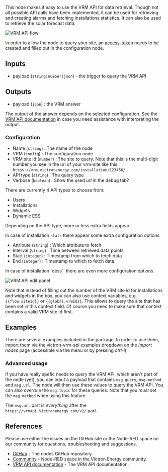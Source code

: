This node makes it easy to use the VRM API for data retrieval. Though not all 
possible API calls have been implemented, it can be used for retrieving and
creating alarms and fetching installations statistics. It can also be used to
retrieve the solar forecast data.

![VRM API flow](./img/vrm-api-flow.png)

In order to allow the node to query your site, an
[access-token](https://vrm.victronenergy.com/access-tokens) needs to be created
and filled out in the configuration node.

## Inputs

* payload (`string|number|json`) - the trigger to query the VRM API

## Outputs

* payload (`json`) : the VRM answer

The output of the answer depends on the selected configuration. See the [VRM API documentation](https://vrm-api-docs.victronenergy.com/#)
in case you need assistance with interpreting the output.

### Configuration

- Name (`string`) : The name of the node
- VRM (`config`) : The configuration node
- VRM site id (`number`) : The site to query. Note that this is the multi-digit number you see in the url of your vrm-site like this: `https://vrm.victronenergy.com/installation/123456/`
- API type (`string`) : The query type
- Verbose (`boolean`) : Show the used _url_ in the debug tab?

There are currently 4 API types to choose from:
- Users
- Installations
- Widgets
- Dynamic ESS

Depending on the API type, more or less extra fields appear.

In case of installation `stats` there appear some extra configuration options
- Attribute (`string`) : Which attribute to fetch
- Interval (`string`) : Time between retrieved data points
- Start (`integer`) : Timestamp from which to fetch data
- End (`integer`) : Timestamp to which to fetch data

In case of installation `dess`` there are even more configuration options.

![VRM API edit panel](./img/vrm-api-edit-panel.png)

Note that instead of filling out the number of the VRM site id for installations and widgets in the box, you
can also use context variables, e.g. `{{flow.siteId}}` or `{{global.vrmId}}`. This allows to query the site
that has been set in this context field. Of course you need to make sure that context contains a valid VRM site id first.

## Examples

There are several examples included in the package. In order to use them, import them via the
victron-vrm-api examples dropdown on the _Import nodes_ page (accessible via
the menu or by pressing _ctrl-i_).

### Advanced usage

If you have really spefic needs to query the VRM API, which aren't part of the node (yet), you can input a
payload that contains `msg.query`, `msg.method` and `msg.url`. The node will then use these values to query
the VRM API.  You can also overrule the `msg.topic` for these queries. Note that you _must_ set the `msg.method`
when using this feature.

The `msg.url` part is _everything_ after the `https://vrmapi.victronenergy.com/v2/` part.

## References

Please use either the issues on the GitHub site or the Node-RED space on our community for questions, troubleshooting and suggestions.
- [GitHub](https://github.com/dirkjanfaber/victron-vrm-api) - The nodes GitHub repository.
- [Community](https://community.victronenergy.com/tag/node-red) - Node-RED space in the Victron Energy community.
- [VRM API documentation](https://vrm-api-docs.victronenergy.com/#) - The VRM API documentation.


